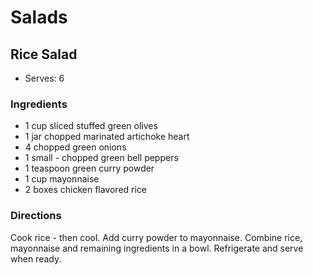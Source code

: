 # Salads

## Rice Salad

* Serves: 6

### Ingredients

* 1 cup sliced stuffed green olives
* 1 jar chopped marinated artichoke heart
* 4 chopped green onions
* 1 small - chopped green bell peppers
* 1 teaspoon green curry powder
* 1 cup mayonnaise
* 2 boxes chicken flavored rice

### Directions

Cook rice - then cool. Add curry powder to mayonnaise. Combine rice, mayonnaise and remaining ingredients in a bowl. Refrigerate and serve when ready.
